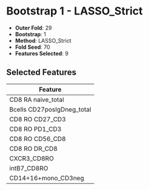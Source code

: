 # Bootstrap 1 - LASSO_Strict

- **Outer Fold**: 29
- **Bootstrap**: 1
- **Method**: LASSO_Strict
- **Fold Seed**: 70
- **Features Selected**: 9

## Selected Features

| Feature |
|---------|
| CD8 RA naive_total |
| Bcells CD27posIgDneg_total |
| CD8 RO CD27_CD3 |
| CD8 RO PD1_CD3 |
| CD8 RO CD56_CD8 |
| CD8 RO DR_CD8 |
| CXCR3_CD8RO |
| intB7_CD8RO |
| CD14+16+mono_CD3neg |
